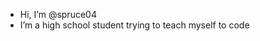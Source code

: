- Hi, I’m @spruce04
- I’m a high school student trying to teach myself to code

<!---
spruce04/spruce04 is a ✨ special ✨ repository because its `README.md` (this file) appears on your GitHub profile.
You can click the Preview link to take a look at your changes.
--->
